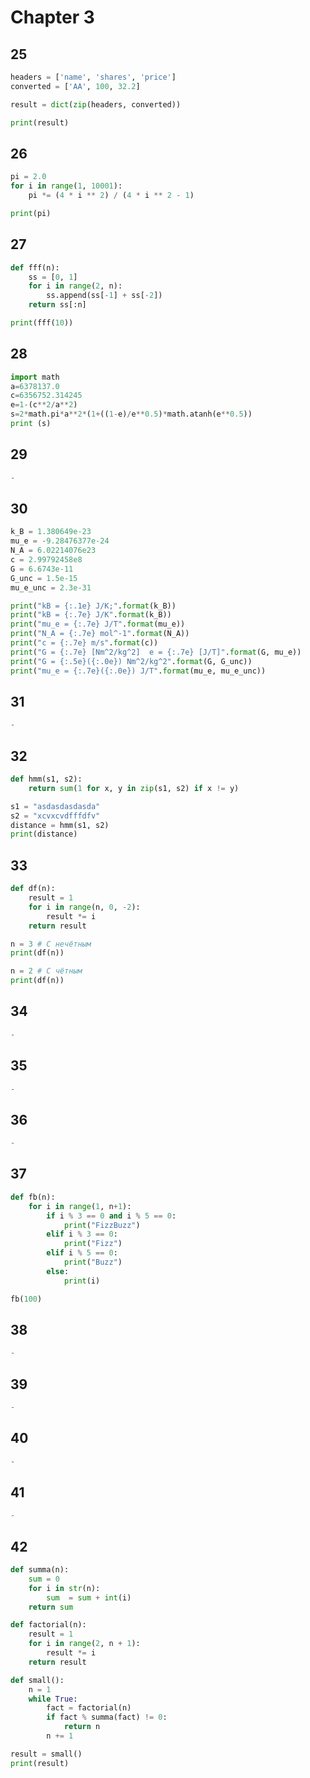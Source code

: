 # Chapter 3
## 25
```python
headers = ['name', 'shares', 'price']
converted = ['AA', 100, 32.2]

result = dict(zip(headers, converted))

print(result)
```
## 26
```python
pi = 2.0
for i in range(1, 10001):
    pi *= (4 * i ** 2) / (4 * i ** 2 - 1)

print(pi)
```
## 27
```python
def fff(n):
    ss = [0, 1]
    for i in range(2, n):
        ss.append(ss[-1] + ss[-2])
    return ss[:n]

print(fff(10))
```
## 28
```python
import math
a=6378137.0
c=6356752.314245
e=1-(c**2/a**2)
s=2*math.pi*a**2*(1+((1-e)/e**0.5)*math.atanh(e**0.5))
print (s)
```
## 29
```python
-
```
## 30
```python
k_B = 1.380649e-23
mu_e = -9.28476377e-24
N_A = 6.02214076e23
c = 2.99792458e8
G = 6.6743e-11
G_unc = 1.5e-15
mu_e_unc = 2.3e-31

print("kB = {:.1e} J/K;".format(k_B))
print("kB = {:.7e} J/K".format(k_B))
print("mu_e = {:.7e} J/T".format(mu_e))
print("N_A = {:.7e} mol^-1".format(N_A))
print("c = {:.7e} m/s".format(c))
print("G = {:.7e} [Nm^2/kg^2]  e = {:.7e} [J/T]".format(G, mu_e))
print("G = {:.5e}({:.0e}) Nm^2/kg^2".format(G, G_unc))
print("mu_e = {:.7e}({:.0e}) J/T".format(mu_e, mu_e_unc))

```
## 31
```python
-
```
## 32
```python
def hmm(s1, s2):
    return sum(1 for x, y in zip(s1, s2) if x != y)

s1 = "asdasdasdasda"
s2 = "xcvxcvdfffdfv"
distance = hmm(s1, s2)
print(distance)
```
## 33
```python
def df(n):
    result = 1
    for i in range(n, 0, -2):
        result *= i
    return result

n = 3 # С нечётным
print(df(n))

n = 2 # С чётным
print(df(n))
```
## 34
```python
-
```
## 35
```python
-
```
## 36
```python
-
```
## 37
```python
def fb(n):
    for i in range(1, n+1):
        if i % 3 == 0 and i % 5 == 0:
            print("FizzBuzz")
        elif i % 3 == 0:
            print("Fizz")
        elif i % 5 == 0:
            print("Buzz")
        else:
            print(i)

fb(100)
```
## 38
```python
-
```
## 39
```python
-
```
## 40
```python
-
```
## 41
```python
-
```
## 42
```python
def summa(n):
    sum = 0
    for i in str(n):
        sum  = sum + int(i)
    return sum

def factorial(n):
    result = 1
    for i in range(2, n + 1):
        result *= i
    return result

def small():
    n = 1
    while True:
        fact = factorial(n)
        if fact % summa(fact) != 0:
            return n
        n += 1

result = small()
print(result)
```
